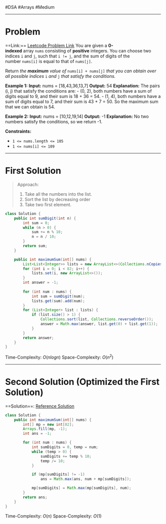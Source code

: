 #DSA #Arrays #Medium 
___
# Problem
==Link:== [Leetcode Problem Link](https://leetcode.com/problems/max-sum-of-a-pair-with-equal-sum-of-digits/description/?envType=daily-question&envId=2025-02-12)
You are given a **0-indexed** array `nums` consisting of **positive** integers. You can choose two indices `i` and `j`, such that `i != j`, and the sum of digits of the number `nums[i]` is equal to that of `nums[j]`.

Return _the **maximum** value of_ `nums[i] + nums[j]` _that you can obtain over all possible indices_ `i` _and_ `j` _that satisfy the conditions._

**Example 1:**
	**Input:** nums = [18,43,36,13,7]
	**Output:** 54
	**Explanation:** The pairs (i, j) that satisfy the conditions are:
	- (0, 2), both numbers have a sum of digits equal to 9, and their sum is 18 + 36 = 54.
	- (1, 4), both numbers have a sum of digits equal to 7, and their sum is 43 + 7 = 50.
	So the maximum sum that we can obtain is 54.

**Example 2:**
	**Input:** nums = [10,12,19,14]
	**Output:** -1
	**Explanation:** No two numbers satisfy the conditions, so we return -1.

**Constraints:**
- `1 <= nums.length <= 105`
- `1 <= nums[i] <= 109`
___
# First Solution 
> Approach:
> 1. Take all the numbers into the list.
> 2. Sort the list by decreasing order
> 3. Take two first element.

```java
class Solution {
    public int sumDigit(int n) {
        int sum = 0;
        while (n > 0) {
            sum += n % 10;
            n = n / 10;
        }
        return sum;
    }

    public int maximumSum(int[] nums) {
        List<List<Integer>> lists = new ArrayList<>(Collections.nCopies(82, null));
        for (int i = 0; i < 82; i++) {
            lists.set(i, new ArrayList<>());
        }
        int answer = -1;
        
        for (int num : nums) {
            int sum = sumDigit(num);
            lists.get(sum).add(num);
        }
        for (List<Integer> list : lists) {
            if (list.size() > 1) {
                Collections.sort(list, Collections.reverseOrder());
                answer = Math.max(answer, list.get(0) + list.get(1));
            }
        }
        return answer;
    }
}
```
Time-Complexity: $O(nlogn)$
Space-Complexity: $O(n^2)$
___
# Second Solution (Optimized the First Solution)
==Solution==: [Reference Solution](https://leetcode.com/problems/max-sum-of-a-pair-with-equal-sum-of-digits/solutions/6410586/1-pass-o-n-constant-space-example-walkthrough-100-beats)

```java
class Solution {
    public int maximumSum(int[] nums) {
        int[] mp = new int[82];
        Arrays.fill(mp, -1);
        int ans = -1;

        for (int num : nums) {
            int sumDigits = 0, temp = num;
            while (temp > 0) {
                sumDigits += temp % 10;
                temp /= 10;
            }

            if (mp[sumDigits] != -1)
                ans = Math.max(ans, num + mp[sumDigits]);

            mp[sumDigits] = Math.max(mp[sumDigits], num);
        }
        return ans;
    }
}
```

Time-Complexity: $O(n)$
Space-Complexity: $O(1)$